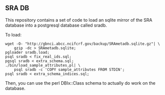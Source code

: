 SRA DB
------

This repository contains a set of code to load an sqlite mirror of the
SRA database into a postgresql database called sradb.


To load:

    wget -O- "http://gbnci.abcc.ncifcrf.gov/backup/SRAmetadb.sqlite.gz"| \
        gzip -dc > SRAmetadb.sqlite;
    pgloader sradb.load;
    psql sradb < fix_real_ids.sql;
    pgsql sradb < extra_schema.sql;
    ./bin/load_sample_attributes.pl| \
        psql sradb -c 'COPY sample_attributes FROM STDIN';
    psql sradb < extra_schema_indices.sql;


Then, you can use the perl DBIx::Class schema to actually do work on
the database.

